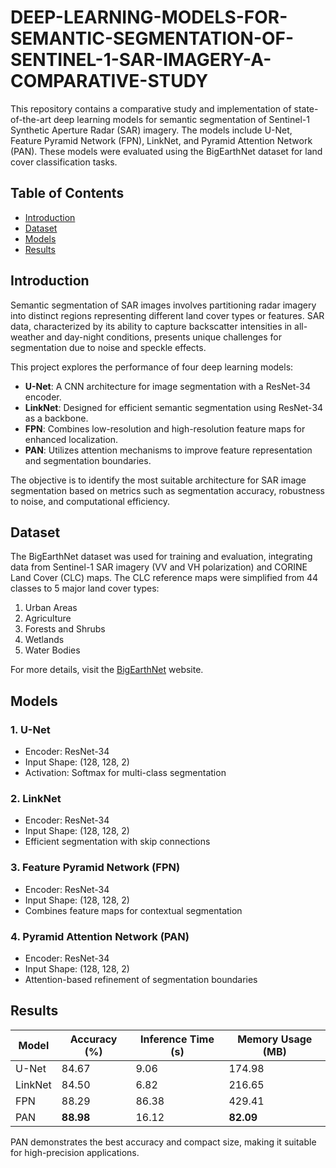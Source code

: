# DEEP-LEARNING-MODELS-FOR-SEMANTIC-SEGMENTATION-OF-SENTINEL-1-SAR-IMAGERY-A-COMPARATIVE-STUDY

This repository contains a comparative study and implementation of state-of-the-art deep learning models for semantic segmentation of Sentinel-1 Synthetic Aperture Radar (SAR) imagery. The models include U-Net, Feature Pyramid Network (FPN), LinkNet, and Pyramid Attention Network (PAN). These models were evaluated using the BigEarthNet dataset for land cover classification tasks.

## Table of Contents
- [Introduction](#introduction)
- [Dataset](#dataset)
- [Models](#models)
- [Results](#results)


## Introduction

Semantic segmentation of SAR images involves partitioning radar imagery into distinct regions representing different land cover types or features. SAR data, characterized by its ability to capture backscatter intensities in all-weather and day-night conditions, presents unique challenges for segmentation due to noise and speckle effects.

This project explores the performance of four deep learning models:
- **U-Net**: A CNN architecture for image segmentation with a ResNet-34 encoder.
- **LinkNet**: Designed for efficient semantic segmentation using ResNet-34 as a backbone.
- **FPN**: Combines low-resolution and high-resolution feature maps for enhanced localization.
- **PAN**: Utilizes attention mechanisms to improve feature representation and segmentation boundaries.

The objective is to identify the most suitable architecture for SAR image segmentation based on metrics such as segmentation accuracy, robustness to noise, and computational efficiency.

## Dataset

The BigEarthNet dataset was used for training and evaluation, integrating data from Sentinel-1 SAR imagery (VV and VH polarization) and CORINE Land Cover (CLC) maps. The CLC reference maps were simplified from 44 classes to 5 major land cover types:
1. Urban Areas
2. Agriculture
3. Forests and Shrubs
4. Wetlands
5. Water Bodies

For more details, visit the [BigEarthNet](https://bigearth.net/) website.

## Models

### 1. U-Net
- Encoder: ResNet-34
- Input Shape: (128, 128, 2)
- Activation: Softmax for multi-class segmentation

### 2. LinkNet
- Encoder: ResNet-34
- Input Shape: (128, 128, 2)
- Efficient segmentation with skip connections

### 3. Feature Pyramid Network (FPN)
- Encoder: ResNet-34
- Input Shape: (128, 128, 2)
- Combines feature maps for contextual segmentation

### 4. Pyramid Attention Network (PAN)
- Encoder: ResNet-34
- Input Shape: (128, 128, 2)
- Attention-based refinement of segmentation boundaries


## Results

| Model   | Accuracy (%) | Inference Time (s) | Memory Usage (MB) |
|---------|--------------|-------------------|------------------|
| U-Net   | 84.67        | 9.06              | 174.98           |
| LinkNet | 84.50        | 6.82              | 216.65           |
| FPN     | 88.29        | 86.38             | 429.41           |
| PAN     | **88.98**    | 16.12             | **82.09**        |

PAN demonstrates the best accuracy and compact size, making it suitable for high-precision applications.


